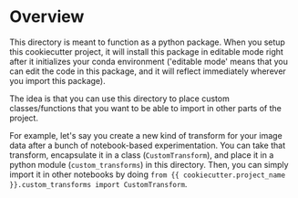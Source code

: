 # Overview
This directory is meant to function as a python package. When you setup this cookiecutter project, it will install this package in editable mode right after it initializes your conda environment ('editable mode' means that you can edit the code in this package, and it will reflect immediately wherever you import this package).

The idea is that you can use this directory to place custom classes/functions that you want to be able to import in other parts of the project. 

For example, let's say you create a new kind of transform for your image data after a bunch of notebook-based experimentation. You can take that transform, encapsulate it in a class (`CustomTransform`), and place it in a python module (`custom_transforms`) in this directory. Then, you can simply import it in other notebooks by doing `from {{ cookiecutter.project_name }}.custom_transforms import CustomTransform`.

